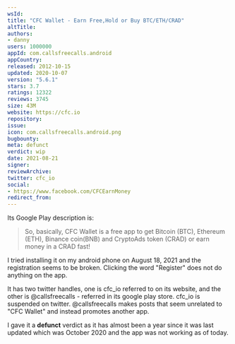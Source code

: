 ```yaml
---
wsId: 
title: "CFC Wallet - Earn Free,Hold or Buy BTC/ETH/CRAD"
altTitle: 
authors:
- danny
users: 1000000
appId: com.callsfreecalls.android
appCountry: 
released: 2012-10-15
updated: 2020-10-07
version: "5.6.1"
stars: 3.7
ratings: 12322
reviews: 3745
size: 43M
website: https://cfc.io
repository: 
issue: 
icon: com.callsfreecalls.android.png
bugbounty: 
meta: defunct
verdict: wip
date: 2021-08-21
signer: 
reviewArchive:
twitter: cfc_io
social:
- https://www.facebook.com/CFCEarnMoney
redirect_from:
---
```


Its Google Play description is: 

> So, basically, CFC Wallet is a free app to get Bitcoin (BTC), Ethereum (ETH), Binance coin(BNB) and CryptoAds token (CRAD) or earn money in a CRAD fast!

I tried installing it on my android phone on August 18, 2021 and the registration seems to be broken. Clicking the word "Register" does not do anything on the app. 

It has two twitter handles, one is cfc_io referred to on its website, and the other is @callsfreecalls - referred in its google play store. cfc_io is suspended on twitter. @callsfreecalls makes posts that seem unrelated to "CFC Wallet" and instead promotes another app.

I gave it a **defunct** verdict as it has almost been a year since it was last updated which was October 2020 and the app was not working as of today.



